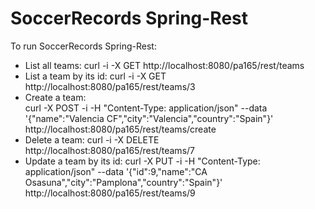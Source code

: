 # SoccerRecords Spring-Rest

To run SoccerRecords Spring-Rest:

 - List all teams: 
	curl -i -X GET http://localhost:8080/pa165/rest/teams
 - List a team by its id:
	curl -i -X GET http://localhost:8080/pa165/rest/teams/3
 - Create a team:	
	curl -X POST -i -H "Content-Type: application/json" --data '{"name":"Valencia CF","city":"Valencia","country":"Spain"}' http://localhost:8080/pa165/rest/teams/create
 - Delete a team:
	curl -i -X DELETE http://localhost:8080/pa165/rest/teams/7
 - Update a team by its id:
	curl -X PUT -i -H "Content-Type: application/json" --data '{"id":9,"name":"CA Osasuna","city":"Pamplona","country":"Spain"}' http://localhost:8080/pa165/rest/teams/9


